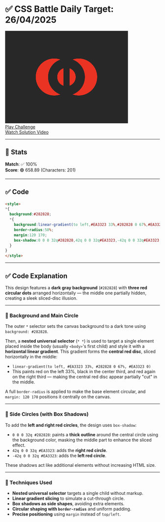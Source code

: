 # ✅ CSS Battle Daily Target: 26/04/2025

![Target](./images/26.png)  
[Play Challenge](https://cssbattle.dev/play/c29cz9hPNzRT3nTtLPsD)  
[Watch Solution Video](https://youtube.com/shorts/QEDgIvnpGH4)

---

## 🔢 Stats

**Match**: ✅ 100%  
**Score**: 🟢 658.89 (Characters: 201)

---

## ✅ Code

```html
<style>
*{
  background:#282828;
  *{
    background:linear-gradient(to left,#EA3323 33%,#282828 0 67%,#EA3323 0);
    border-radius:50%;
    margin:120 170;
    box-shadow:0 0 0 32q#282828,42q 0 0 32q#EA3323,-42q 0 0 32q#EA3323
  }
}
</style>
```

---

## ✅ Code Explanation

This design features a **dark gray background** (`#282828`) with **three red circular dots** arranged horizontally — the middle one partially hidden, creating a sleek sliced-disc illusion.

---

### 🎨 Background and Main Circle

The outer `*` selector sets the canvas background to a dark tone using `background: #282828`.

Then, a **nested universal selector** (`* *`) is used to target a single element placed inside the body (usually `<body>`'s first child) and style it with a **horizontal linear gradient**. This gradient forms the **central red disc**, sliced horizontally in the middle:

- `linear-gradient(to left, #EA3323 33%, #282828 0 67%, #EA3323 0)`
- This paints red on the left 33%, black in the center third, and red again on the right third — making the central red disc appear partially "cut" in the middle.

A full `border-radius` is applied to make the base element circular, and `margin: 120 170` positions it centrally on the canvas.

---

### 🔴 Side Circles (with Box Shadows)

To add the **left and right red circles**, the design uses `box-shadow`:

- `0 0 0 32q #282828`: paints a **thick outline** around the central circle using the background color, masking the middle part to enhance the sliced effect.
- `42q 0 0 32q #EA3323`: adds the **right red circle**.
- `-42q 0 0 32q #EA3323`: adds the **left red circle**.

These shadows act like additional elements without increasing HTML size.

---

### 🧠 Techniques Used

- **Nested universal selector** targets a single child without markup.
- **Linear gradient slicing** to simulate a cut-through circle.
- **Box shadows as side shapes**, avoiding extra elements.
- **Circular shaping with `border-radius`** and uniform padding.
- **Precise positioning** using `margin` instead of `top/left`.